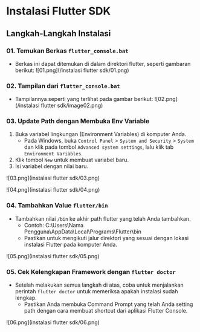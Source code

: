 # Instalasi Flutter SDK

## Langkah-Langkah Instalasi

### 01. Temukan Berkas `flutter_console.bat`

- Berkas ini dapat ditemukan di dalam direktori flutter, seperti gambaran berikut:
  ![01.png](/instalasi flutter sdk/01.png)

### 02. Tampilan dari `flutter_console.bat`

- Tampilannya seperti yang terlihat pada gambar berikut:
  ![02.png](/instalasi flutter sdk/image02.png)

### 03. Update Path dengan Membuka Env Variable

1. Buka variabel lingkungan (Environment Variables) di komputer Anda.
    - Pada Windows, buka `Control Panel` > `System and Security` > `System` dan klik pada tombol `Advanced system settings`, lalu klik tab `Environment Variables`.
2. Klik tombol `New` untuk membuat variabel baru.
3. Isi variabel dengan nilai baru.

![03.png](instalasi flutter sdk/03.png)

![04.png](instalasi flutter sdk/04.png)

### 04. Tambahkan Value `flutter/bin`

- Tambahkan nilai `/bin` ke akhir path flutter yang telah Anda tambahkan.
    - Contoh: C:\Users\Nama Pengguna\AppData\Local\Programs\Flutter\bin
  - Pastikan untuk mengikuti jalur direktori yang sesuai dengan lokasi instalasi Flutter pada komputer Anda.

![05.png](instalasi flutter sdk/05.png)

### 05. Cek Kelengkapan Framework dengan `flutter doctor`

- Setelah melakukan semua langkah di atas, coba untuk menjalankan perintah `flutter doctor` untuk memeriksa apakah instalasi sudah lengkap.
    - Pastikan Anda membuka Command Prompt yang telah Anda setting path dengan cara membuat shortcut dari aplikasi Flutter Console.

![06.png](instalasi flutter sdk/06.png)